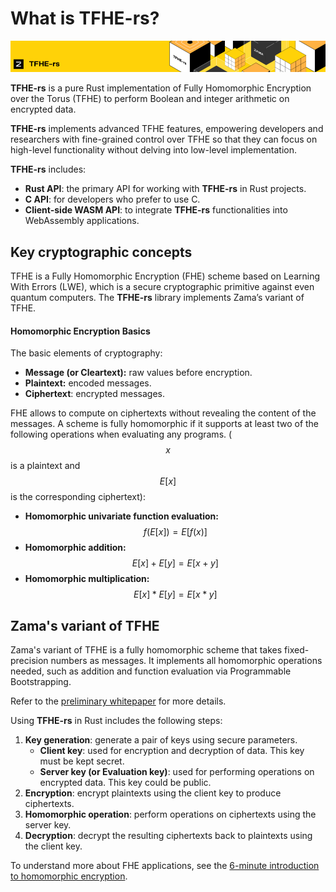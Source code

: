 # What is TFHE-rs?

![](../.gitbook/assets/doc-header-tfhe-rs.png)

**TFHE-rs** is a pure Rust implementation of Fully Homomorphic Encryption over the Torus (TFHE) to perform Boolean and integer arithmetic on encrypted data.

**TFHE-rs** implements advanced TFHE features, empowering developers and researchers with fine-grained control over TFHE so that they can focus on high-level functionality without delving into low-level implementation.

**TFHE-rs** includes:

* **Rust API**: the primary API for working with **TFHE-rs** in Rust projects.
* **C API**: for developers who prefer to use C.
* **Client-side WASM API**: to integrate **TFHE-rs** functionalities into WebAssembly applications.

## Key cryptographic concepts

TFHE is a Fully Homomorphic Encryption (FHE) scheme based on Learning With Errors (LWE), which is a secure cryptographic primitive against even quantum computers. The **TFHE-rs** library implements Zama’s variant of TFHE.

#### Homomorphic Encryption Basics

The basic elements of cryptography:

* **Message (or Cleartext):** raw values before encryption.
* **Plaintext:** encoded messages.
* **Ciphertext**: encrypted messages.

FHE allows to compute on ciphertexts without revealing the content of the messages. A scheme is fully homomorphic if it supports at least two of the following operations when evaluating any programs. ($$x$$ is a plaintext and $$E[x]$$ is the corresponding ciphertext):

* **Homomorphic univariate function evaluation:** $$f(E[x]) = E[f(x)]$$
* **Homomorphic addition:** $$E[x] + E[y] = E[x + y]$$
* **Homomorphic multiplication:** $$E[x] * E[y] = E[x * y]$$

## Zama's variant of TFHE

Zama's variant of TFHE is a fully homomorphic scheme that takes fixed-precision numbers as messages. It implements all homomorphic operations needed, such as addition and function evaluation via Programmable Bootstrapping.

Refer to the [preliminary whitepaper](https://whitepaper.zama.ai/) for more details.

Using **TFHE-rs** in Rust includes the following steps:

1. **Key generation**: generate a pair of keys using secure parameters.
   * **Client key**: used for encryption and decryption of data. This key must be kept secret.
   * **Server key (or Evaluation key)**: used for performing operations on encrypted data. This key could be public.
2. **Encryption**: encrypt plaintexts using the client key to produce ciphertexts.
3. **Homomorphic operation**: perform operations on ciphertexts using the server key.
4. **Decryption**: decrypt the resulting ciphertexts back to plaintexts using the client key.

To understand more about FHE applications, see the [6-minute introduction to homomorphic encryption](https://6min.zama.ai/).
